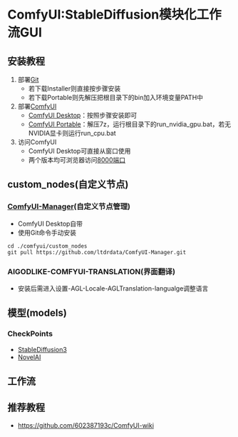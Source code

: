 # ComfyUI:StableDiffusion模块化工作流GUI
## 安装教程
1. 部署[Git](https://github.com/git-for-windows/git/releases)
   - 若下载Installer则直接按步骤安装
   - 若下载Portable则先解压把根目录下的bin加入环境变量PATH中
2. 部署[ComfyUI](https://www.comfy.org)
   - [ComfyUI Desktop](https://dl.todesktop.com/241012ess7yxs0e/windows/nsis/x64)：按照步骤安装即可
   - [ComfyUI Portable](https://github.com/comfyanonymous/ComfyUI)：解压7z，运行根目录下的run_nvidia_gpu.bat，若无NVIDIA显卡则运行run_cpu.bat
3. 访问ComfyUI
   - ComfyUI Desktop可直接从窗口使用
   - 两个版本均可浏览器访问[8000端口](http://localhost:8000)
## custom_nodes(自定义节点)
### [ComfyUI-Manager](https://github.com/ltdrdata/ComfyUI-Manager)(自定义节点管理)
- ComfyUI Desktop自带
- 使用Git命令手动安装
```shell
cd ./comfyui/custom_nodes
git pull https://github.com/ltdrdata/ComfyUI-Manager.git
```
### AIGODLIKE-COMFYUI-TRANSLATION(界面翻译)
- 安装后需进入设置-AGL-Locale-AGLTranslation-langualge调整语言

## 模型(models)
### CheckPoints
- [StableDiffusion3](https://huggingface.co/stabilityai/stable-diffusion-3-medium/tree/main)
- [NovelAI](magnet:?xt=urn:btih:5bde442da86265b670a3e5ea3163afad2c6f8ecc)

## 工作流

## 推荐教程
- <https://github.com/602387193c/ComfyUI-wiki>